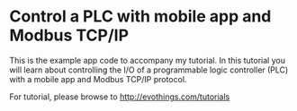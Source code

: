 # Control a PLC with mobile app and Modbus TCP/IP

This is the example app code to accompany my tutorial. 
In this tutorial you will learn about controlling the I/O of a programmable logic controller (PLC) with a mobile app and Modbus TCP/IP protocol.

For tutorial, please browse to http://evothings.com/tutorials